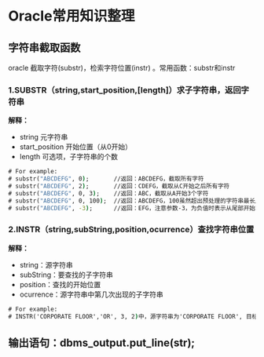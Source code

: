 # Oracle常用知识整理

## 字符串截取函数

oracle 截取字符(substr)，检索字符位置(instr) 。常用函数：substr和instr

### 1.SUBSTR（string,start_position,[length]）求子字符串，返回字符串

**解释：**

- string 元字符串
- start_position   开始位置（从0开始）
- length 可选项，子字符串的个数

```cmd
# For example:
# substr("ABCDEFG", 0);       //返回：ABCDEFG，截取所有字符
# substr("ABCDEFG", 2);       //返回：CDEFG，截取从C开始之后所有字符
# substr("ABCDEFG", 0, 3);    //返回：ABC，截取从A开始3个字符
# substr("ABCDEFG", 0, 100);  //返回：ABCDEFG，100虽然超出预处理的字符串最长度，但不会影响返回结果，按预处理字符串最大数量返回
# substr("ABCDEFG", -3);      //返回：EFG，注意参数-3，为负值时表示从尾部开始算起，字符串排列位置不变
```

### 2.INSTR（string,subString,position,ocurrence）查找字符串位置

**解释：**

- string：源字符串
- subString：要查找的子字符串
- position：查找的开始位置
- ocurrence：源字符串中第几次出现的子字符串

```cmd
# For example:
# INSTR('CORPORATE FLOOR','OR', 3, 2)中，源字符串为'CORPORATE FLOOR', 目标字符串为'OR'，起始位置为取第2个匹配项的位置；返回结果为 14 '
```

## 输出语句：dbms_output.put_line(str);
